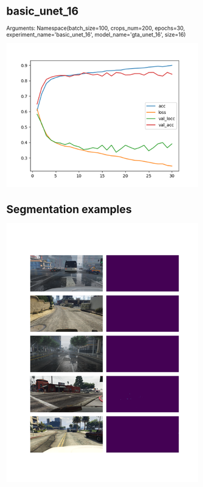 # basic_unet_16
Arguments: Namespace(batch_size=100, crops_num=200, epochs=30, experiment_name='basic_unet_16', model_name='gta_unet_16', size=16)

![plot](plot.png)
# Segmentation examples
![examples](examples.png)
